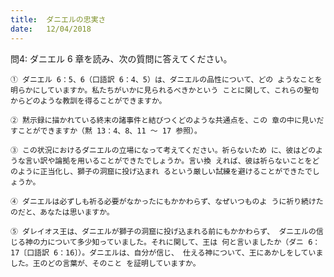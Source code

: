 ```yaml
---
title:  ダニエルの忠実さ
date:   12/04/2018
---
```


問4: ダニエル 6 章を読み、次の質問に答えてください。

`① ダニエル 6：5、6（口語訳 6：4、5）は、ダニエルの品性について、どの
ようなことを明らかにしていますか。私たちがいかに見られるべきかという
ことに関して、これらの聖句からどのような教訓を得ることができますか。`

`② 黙示録に描かれている終末の諸事件と結びつくどのような共通点を、この
章の中に見いだすことができますか（黙 13：4、8、11 ～ 17 参照）。`

`③ この状況におけるダニエルの立場になって考えてください。祈らないため
に、彼はどのような言い訳や論拠を用いることができたでしょうか。言い換
えれば、彼は祈らないことをどのように正当化し、獅子の洞窟に投げ込まれ
るという厳しい試練を避けることができたでしょうか。`

`④ ダニエルは必ずしも祈る必要がなかったにもかかわらず、なぜいつものよ
うに祈り続けたのだと、あなたは思いますか。`

`⑤ ダレイオス王は、ダニエルが獅子の洞窟に投げ込まれる前にもかかわらず、
ダニエルの信じる神の力について多少知っていました。それに関して、王は
何と言いましたか（ダニ 6：17〔口語訳 6：16〕）。ダニエルは、自分が信じ、
仕える神について、王にあかしをしていました。王のどの言葉が、そのこと
を証明していますか。`